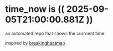 # time_now is (( 2025-09-05T21:00:00.881Z ))

an automated repo that shows the currnent time

inspired by [breakingheatmap](https://github.com/breakingheatmap/breakingheatmap)